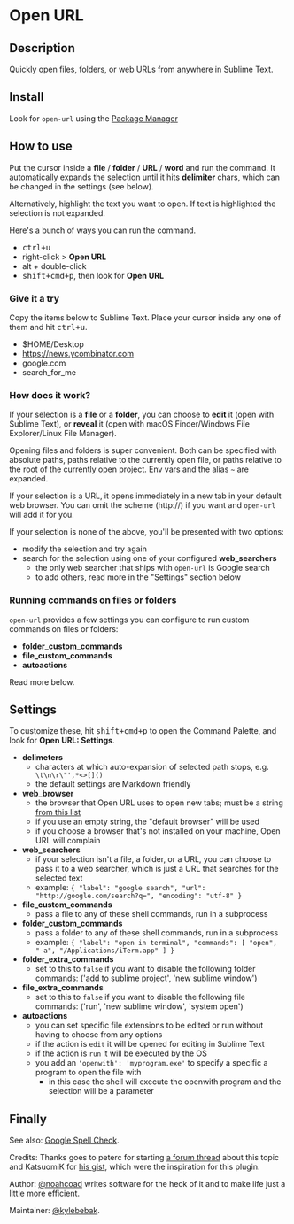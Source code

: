 # Open URL


## Description
Quickly open files, folders, or web URLs from anywhere in Sublime Text.


## Install
Look for `open-url` using the [Package Manager](http://wbond.net/sublime_packages/package_control)


## How to use
Put the cursor inside a __file__ / __folder__ / __URL__ / __word__ and run the command. It automatically expands the selection until it hits __delimiter__ chars, which can be changed in the settings (see below).

Alternatively, highlight the text you want to open. If text is highlighted the selection is not expanded.

Here's a bunch of ways you can run the command.

- <kbd>ctrl+u</kbd>
- right-click > __Open URL__
- </kbd>alt</kbd> + double-click
- <kbd>shift+cmd+p</kbd>, then look for __Open URL__


### Give it a try
Copy the items below to Sublime Text. Place your cursor inside any one of them and hit <kbd>ctrl+u</kbd>.

- $HOME/Desktop
- <https://news.ycombinator.com>
- google.com
- search_for_me


### How does it work?
If your selection is a __file__ or a __folder__, you can choose to __edit__ it (open with Sublime Text), or __reveal__ it (open with macOS Finder/Windows File Explorer/Linux File Manager).

Opening files and folders is super convenient. Both can be specified with absolute paths, paths relative to the currently open file, or paths relative to the root of the currently open project. Env vars and the alias `~` are expanded.

If your selection is a URL, it opens immediately in a new tab in your default web browser. You can omit the scheme (http://) if you want and `open-url` will add it for you.

If your selection is none of the above, you'll be presented with two options:

- modify the selection and try again
- search for the selection using one of your configured __web_searchers__
  + the only web searcher that ships with `open-url` is Google search
  + to add others, read more in the "Settings" section below


### Running commands on files or folders
`open-url` provides a few settings you can configure to run custom commands on files or folders:

- __folder_custom_commands__
- __file_custom_commands__
- __autoactions__

Read more below.


## Settings
To customize these, hit <kbd>shift+cmd+p</kbd> to open the Command Palette, and look for __Open URL: Settings__.

- __delimeters__
  + characters at which auto-expansion of selected path stops, e.g. ` \t\n\r\"',*<>[]()`
  + the default settings are Markdown friendly
- __web_browser__
  + the browser that Open URL uses to open new tabs; must be a string [from this list](https://docs.python.org/3.3/library/webbrowser.html)
  + if you use an empty string, the "default browser" will be used
  + if you choose a browser that's not installed on your machine, Open URL will complain
- __web_searchers__
  + if your selection isn't a file, a folder, or a URL, you can choose to pass it to a web searcher, which is just a URL that searches for the selected text
  + example: `{ "label": "google search", "url": "http://google.com/search?q=", "encoding": "utf-8" }`
- __file_custom_commands__
  + pass a file to any of these shell commands, run in a subprocess
- __folder_custom_commands__
  + pass a folder to any of these shell commands, run in a subprocess
  + example: `{ "label": "open in terminal", "commands": [ "open", "-a", "/Applications/iTerm.app" ] }`
- __folder_extra_commands__
  + set to this to `false` if you want to disable the following folder commands: ('add to sublime project', 'new sublime window')
- __file_extra_commands__
  + set to this to `false` if you want to disable the following file commands: ('run', 'new sublime window', 'system open')
- __autoactions__
  + you can set specific file extensions to be edited or run without having to choose from any options
  + if the action is `edit` it will be opened for editing in Sublime Text
  + if the action is `run` it will be executed by the OS
  + you add an `'openwith': 'myprogram.exe'` to specify a specific a program to open the file with
    * in this case the shell will execute the openwith program and the selection will be a parameter


## Finally
See also: [Google Spell Check](https://github.com/noahcoad/google-spell-check).

Credits: Thanks goes to peterc for starting [a forum thread](http://www.sublimetext.com/forum/viewtopic.php?f=2&t=4243) about this topic and KatsuomiK for [his gist](https://gist.github.com/3542836), which were the inspiration for this plugin.

Author: [@noahcoad](http://twitter.com/noahcoad) writes software for the heck of it and to make life just a little more efficient.

Maintainer: [@kylebebak](https://github.com/kylebebak).
